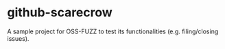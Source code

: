 # github-scarecrow
A sample project for OSS-FUZZ to test its functionalities (e.g. filing/closing issues).
